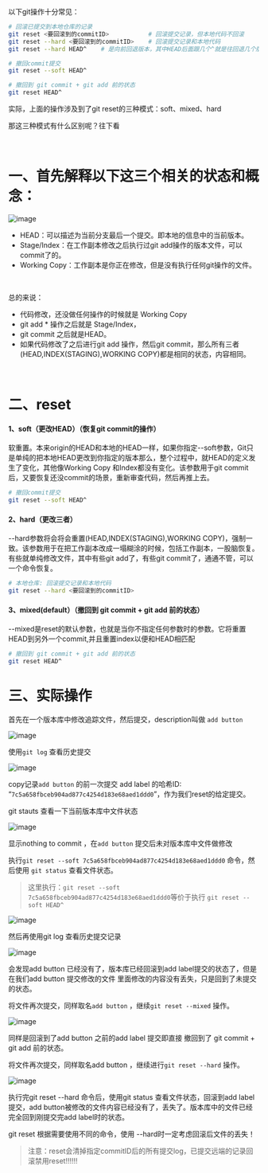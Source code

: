 以下git操作十分常见：
```sh
# 回滚已提交到本地仓库的记录
git reset <要回滚到的commitID>           # 回滚提交记录，但本地代码不回滚
git reset --hard <要回滚到的commitID>    # 回滚提交记录和本地代码
git reset --hard HEAD^    # 是向前回退版本，其中HEAD后面跟几个^就是往回退几个版本，如果回退100个版本，可以写成 HEAD~100

# 撤回commit提交
git reset --soft HEAD^

# 撤回到 git commit + git add 前的状态
git reset HEAD^
```

实际，上面的操作涉及到了git reset的三种模式：soft、mixed、hard

那这三种模式有什么区别呢？往下看

<br>

# 一、首先解释以下这三个相关的状态和概念：


![image](https://user-images.githubusercontent.com/74364990/142854218-1bbe3b1a-4431-4a57-8d2b-3ced8937a2d9.png)


- HEAD：可以描述为当前分支最后一个提交。即本地的信息中的当前版本。
- Stage/Index：在工作副本修改之后执行过git add操作的版本文件，可以commit了的。
- Working Copy：工作副本是你正在修改，但是没有执行任何git操作的文件。

<br>

总的来说：

- 代码修改，还没做任何操作的时候就是 Working Copy
- git add * 操作之后就是 Stage/Index，
- git commit 之后就是HEAD。
- 如果代码修改了之后进行git add 操作，然后git commit，那么所有三者(HEAD,INDEX(STAGING),WORKING COPY)都是相同的状态，内容相同。

<br>

# 二、reset

#### 1、soft（更改HEAD）（恢复git commit的操作）
软重置。本来origin的HEAD和本地的HEAD一样，如果你指定--soft参数，Git只是单纯的把本地HEAD更改到你指定的版本那么，整个过程中，就HEAD的定义发生了变化，其他像Working Copy 和Index都没有变化。该参数用于git commit后，又要恢复还没commit的场景，重新审查代码，然后再推上去。

```sh
# 撤回commit提交
git reset --soft HEAD^
```

#### 2、hard（更改三者）

--hard参数将会将会重置(HEAD,INDEX(STAGING),WORKING COPY)，强制一致。该参数用于在把工作副本改成一塌糊涂的时候，包括工作副本，一股脑恢复。有些就单纯修改文件，其中有些git add了，有些git commit了，通通不管，可以一个命令恢复。

```sh
# 本地仓库: 回滚提交记录和本地代码
git reset --hard <要回滚到的commitID>   
```

#### 3、mixed(default）（撤回到 git commit + git add 前的状态）

--mixed是reset的默认参数，也就是当你不指定任何参数时的参数。它将重置HEAD到另外一个commit,并且重置index以便和HEAD相匹配

```sh
# 撤回到 git commit + git add 前的状态
git reset HEAD^
```

# 三、实际操作

首先在一个版本库中修改追踪文件，然后提交，description叫做 `add button`

![image](https://user-images.githubusercontent.com/74364990/142858522-9c1544fb-16da-4b7b-8aaa-72cff7091c88.png)

使用`git log` 查看历史提交

![image](https://user-images.githubusercontent.com/74364990/142858566-c835ffa4-b34a-49b6-9d83-4150539c4d0d.png)

copy记录`add button` 的前一次提交 add label 的哈希ID: “`7c5a658fbceb904ad877c4254d183e68aed1ddd0`”，作为我们reset的给定提交。

git stauts 查看一下当前版本库中文件状态

![image](https://user-images.githubusercontent.com/74364990/142858651-eb031cb0-d400-4b87-9792-2de48dc4e362.png)

显示nothing to commit ，在`add button` 提交后未对版本库中文件做修改

执行`git reset --soft 7c5a658fbceb904ad877c4254d183e68aed1ddd0` 命令，然后使用 `git status` 查看文件状态。

>这里执行：`git reset --soft 7c5a658fbceb904ad877c4254d183e68aed1ddd0`等价于执行 `git reset --soft HEAD^`

![image](https://user-images.githubusercontent.com/74364990/142858799-40b83b2c-3e4b-4b6e-8584-6246d266a712.png)

然后再使用git log 查看历史提交记录

![image](https://user-images.githubusercontent.com/74364990/142858907-fa524f94-0cd4-466f-a4aa-cf665709976f.png)

会发现add button 已经没有了，版本库已经回滚到add label提交的状态了，但是在我们add button 提交修改的文件 里面修改的内容没有丢失，只是回到了未提交的状态。

将文件再次提交，同样取名`add button` ，继续`git reset --mixed` 操作。

![image](https://user-images.githubusercontent.com/74364990/142859023-59214e91-0238-4d9e-bf14-a13205db6187.png)

同样是回滚到了add button 之前的add label 提交即直接 撤回到了 git commit + git add 前的状态。

将文件再次提交，同样取名add button ，继续进行`git reset --hard` 操作。

![image](https://user-images.githubusercontent.com/74364990/142859093-8b7b487c-9a48-4914-aac4-6424d89d79a0.png)

执行完git reset --hard 命令后，使用git status 查看文件状态，回滚到add label 提交，add button被修改的文件内容已经没有了，丢失了。版本库中的文件已经完全回到刚提交完add label时的状态。

git reset 根据需要使用不同的命令，使用 --hard时一定考虑回滚后文件的丢失！

>注意：reset会清掉指定commitID后的所有提交log，已提交远端的记录回滚禁用reset!!!!!!

